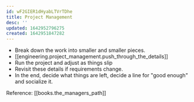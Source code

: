 ```yaml
---
id: wF2GIER1dHyabLTVrTDhe
title: Project Management
desc: ''
updated: 1642952796275
created: 1642951847282
---
```



* Break down the work into smaller and smaller pieces.
* [[engineering.project_management.push_through_the_details]]
* Run the project and adjust as things slip
* Revisit these details if requirements change.
* In the end, decide what things are left, decide a line for "good enough" and socialize it.


Reference: [[books.the_managers_path]]
